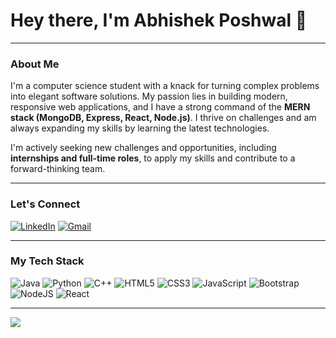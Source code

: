 # Hey there, I'm Abhishek Poshwal 👋

---

### About Me

I'm a computer science student with a knack for turning complex problems into elegant software solutions. My passion lies in building modern, responsive web applications, and I have a strong command of the **MERN stack (MongoDB, Express, React, Node.js)**. I thrive on challenges and am always expanding my skills by learning the latest technologies.

I'm actively seeking new challenges and opportunities, including **internships and full-time roles**, to apply my skills and contribute to a forward-thinking team.

---

### Let's Connect

[![LinkedIn](https://img.shields.io/badge/LinkedIn-%230077B5.svg?logo=linkedin&logoColor=white)](https://linkedin.com/in/abhishek-poshwal) [![Gmail](https://img.shields.io/badge/Gmail-%23D14836.svg?logo=gmail&logoColor=white)](mailto:abhishek.poshwal987@gmail.com)

---

### My Tech Stack

![Java](https://img.shields.io/badge/java-%23ED8B00.svg?style=for-the-badge&logo=openjdk&logoColor=white)
![Python](https://img.shields.io/badge/python-3670A0?style=for-the-badge&logo=python&logoColor=ffdd54)
![C++](https://img.shields.io/badge/c++-%2300599C.svg?style=for-the-badge&logo=c%2B%2B&logoColor=white)
![HTML5](https://img.shields.io/badge/html5-%23E34F26.svg?style=for-the-badge&logo=html5&logoColor=white)
![CSS3](https://img.shields.io/badge/css3-%231572B6.svg?style=for-the-badge&logo=css3&logoColor=white)
![JavaScript](https://img.shields.io/badge/javascript-%23323330.svg?style=for-the-badge&logo=javascript&logoColor=%23F7DF1E)
![Bootstrap](https://img.shields.io/badge/bootstrap-%238511FA.svg?style=for-the-badge&logo=bootstrap&logoColor=white)
![NodeJS](https://img.shields.io/badge/node.js-6DA55F?style=for-the-badge&logo=node.js&logoColor=white)
![React](https://img.shields.io/badge/react-%2320232a.svg?style=for-the-badge&logo=react&logoColor=%2361DAFB)

---
[![](https://visitcount.itsvg.in/api?id=abhishekposhwal&icon=0&color=0)](https://visitcount.itsvg.in)
